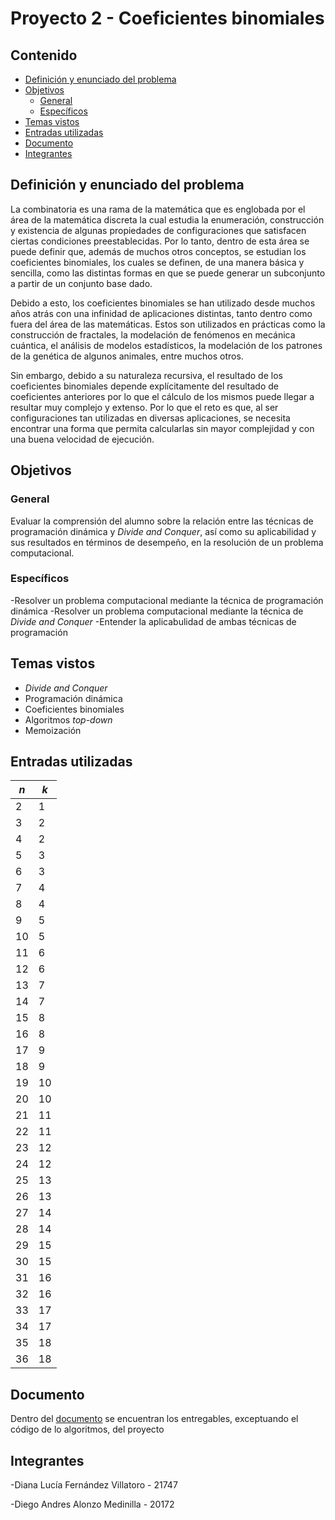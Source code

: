 # Proyecto 2 - Coeficientes binomiales

## Contenido
- [Definición y enunciado del problema](https://github.com/DiggsPapu/proyecto2-analisis_de_algoritmos?tab=readme-ov-file#definici%C3%B3n-y-enunciado-del-problema)
- [Objetivos](https://github.com/DiggsPapu/proyecto2-analisis_de_algoritmos?tab=readme-ov-file#objetivos)
  - [General](https://github.com/DiggsPapu/proyecto2-analisis_de_algoritmos?tab=readme-ov-file#general)
  - [Específicos](https://github.com/DiggsPapu/proyecto2-analisis_de_algoritmos?tab=readme-ov-file#espec%C3%ADficos)
- [Temas vistos](https://github.com/DiggsPapu/proyecto2-analisis_de_algoritmos?tab=readme-ov-file#temas-vistos)
- [Entradas utilizadas](https://github.com/DiggsPapu/proyecto2-analisis_de_algoritmos?tab=readme-ov-file#entradas-utilizadas)
- [Documento](https://github.com/DiggsPapu/proyecto2-analisis_de_algoritmos?tab=readme-ov-file#documento)
- [Integrantes](https://github.com/DiggsPapu/proyecto2-analisis_de_algoritmos?tab=readme-ov-file#integrantes)

## Definición y enunciado del problema
La combinatoria es una rama de la matemática que es englobada por el área de la matemática discreta la cual estudia la enumeración, construcción y existencia de algunas propiedades de configuraciones que satisfacen ciertas condiciones preestablecidas. Por lo tanto, dentro de esta área se puede definir que, además de muchos otros conceptos, se estudian los coeficientes binomiales, los cuales se definen, de una manera básica y sencilla, como las distintas formas en que se puede generar un subconjunto a partir de un conjunto base dado.

Debido a esto, los coeficientes binomiales se han utilizado desde muchos años atrás con una infinidad de aplicaciones distintas, tanto dentro como fuera del área de las matemáticas. Estos son utilizados en prácticas como la construcción de fractales, la modelación de fenómenos en mecánica cuántica, el análisis de modelos estadísticos, la modelación de los patrones de la genética de algunos animales, entre muchos otros.

Sin embargo, debido a su naturaleza recursiva, el resultado de los coeficientes binomiales depende explícitamente del resultado de coeficientes anteriores por lo que el cálculo de los mismos puede llegar a resultar muy complejo y extenso. Por lo que el reto es que, al ser configuraciones tan utilizadas en diversas aplicaciones, se necesita encontrar una forma que permita calcularlas sin mayor complejidad y con una buena velocidad de ejecución.

## Objetivos
### General
Evaluar la comprensión del alumno sobre la relación entre las técnicas de programación dinámica y _Divide and Conquer_, así como su aplicabilidad y sus resultados en términos de desempeño, en la resolución de un problema computacional.

### Específicos
-Resolver un problema computacional mediante la técnica de programación dinámica
-Resolver un problema computacional mediante la técnica de _Divide and Conquer_
-Entender la aplicabulidad de ambas técnicas de programación

## Temas vistos
- _Divide and Conquer_
- Programación dinámica
- Coeficientes binomiales
- Algoritmos _top-down_
- Memoización

## Entradas utilizadas
| *n*  | *k*  |
|----|----|
| 2  | 1  |
| 3  | 2  |
| 4  | 2  |
| 5  | 3  |
| 6  | 3  |
| 7  | 4  |
| 8  | 4  |
| 9  | 5  |
| 10 | 5  |
| 11 | 6  |
| 12 | 6  |
| 13 | 7  |
| 14 | 7  |
| 15 | 8  |
| 16 | 8  |
| 17 | 9  |
| 18 | 9  |
| 19 | 10 |
| 20 | 10 |
| 21 | 11 |
| 22 | 11 |
| 23 | 12 |
| 24 | 12 |
| 25 | 13 |
| 26 | 13 |
| 27 | 14 |
| 28 | 14 |
| 29 | 15 |
| 30 | 15 |
| 31 | 16 |
| 32 | 16 |
| 33 | 17 |
| 34 | 17 |
| 35 | 18 |
| 36 | 18 |

## Documento
Dentro del [documento](https://docs.google.com/document/d/1aaDXLF6eGZaobmyGYEQUzSvpPhMzhWfg93jlsEbYaLI/edit?usp=sharing) se encuentran los entregables, exceptuando el código de lo algoritmos, del proyecto

## Integrantes
-Diana Lucía Fernández Villatoro - 21747

-Diego Andres Alonzo Medinilla  - 20172

